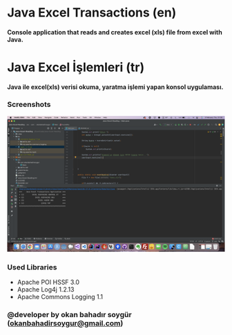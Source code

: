 # Java Excel Transactions (en)

#### Console application that reads and creates excel (xls) file from excel with Java.

# Java Excel İşlemleri (tr)

#### Java ile excel(xls) verisi okuma, yaratma işlemi yapan konsol uygulaması.


### Screenshots


![Screenshot](screenshots/v1.png)

### Used Libraries

- Apache POI HSSF 3.0
- Apache Log4j 1.2.13
- Apache Commons Logging 1.1



### @developer by okan bahadır soygür (okanbahadirsoygur@gmail.com)



